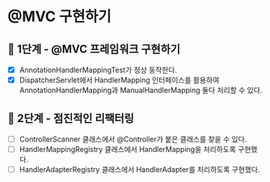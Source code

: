 # @MVC 구현하기

## 🚀 1단계 - @MVC 프레임워크 구현하기
- [x] AnnotationHandlerMappingTest가 정상 동작한다.
- [x] DispatcherServlet에서 HandlerMapping 인터페이스를 활용하여 AnnotationHandlerMapping과 ManualHandlerMapping 둘다 처리할 수 있다.

## 🚀 2단계 - 점진적인 리팩터링
- [ ] ControllerScanner 클래스에서 @Controller가 붙은 클래스를 찾을 수 있다.
- [ ]  HandlerMappingRegistry 클래스에서 HandlerMapping을 처리하도록 구현했다.
- [ ]  HandlerAdapterRegistry 클래스에서 HandlerAdapter를 처리하도록 구현했다.
